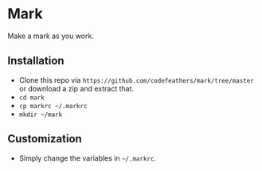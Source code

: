 # Mark

Make a mark as you work.

## Installation

+ Clone this repo via `https://github.com/codefeathers/mark/tree/master` or
download a zip and extract that.
+ `cd mark`
+ `cp markrc ~/.markrc`
+ `mkdir ~/mark`

## Customization

+ Simply change the variables in `~/.markrc`.
